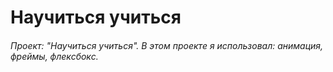 # Научиться учиться
###### Проект: "Научиться учиться". В этом проекте я использовал: анимация, фреймы, флексбокс.
